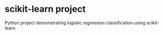 # scikit-learn project
Python project demonstrating logistic regression classification using scikit-learn.
